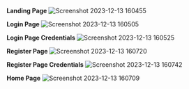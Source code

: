 **Landing Page**
![Screenshot 2023-12-13 160455](https://github.com/SoubarnikaS/React_IRC/assets/125237552/ae0c55c3-5dc2-44de-9e57-588f58065f88)


**Login Page**
![Screenshot 2023-12-13 160505](https://github.com/SoubarnikaS/React_IRC/assets/125237552/8049a05e-9a8a-4356-a19b-7f071c8c846d)

**Login Page Credentials**
![Screenshot 2023-12-13 160525](https://github.com/SoubarnikaS/React_IRC/assets/125237552/230cf982-589f-4cd1-bd2c-503d0c80d39c)

**Register Page**
![Screenshot 2023-12-13 160720](https://github.com/SoubarnikaS/React_IRC/assets/125237552/e53314f7-43cc-4f5e-a727-a0d7b97a6a2d)


**Register Page Credentials**
![Screenshot 2023-12-13 160742](https://github.com/SoubarnikaS/React_IRC/assets/125237552/c503138e-a4bb-47d3-9c52-7032c47231f1)

**Home Page**
![Screenshot 2023-12-13 160709](https://github.com/SoubarnikaS/React_IRC/assets/125237552/f6fb2a7d-41dd-4609-a390-ca1bde8f41a3)

